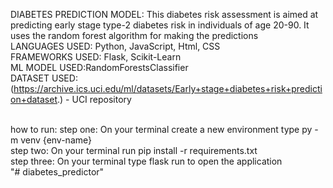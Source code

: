 DIABETES PREDICTION MODEL: This diabetes risk assessment is aimed at predicting early stage type-2 diabetes risk in individuals of age 20-90. It uses the random forest algorithm for making the predictions
<br>
LANGUAGES USED: Python, JavaScript, Html, CSS
<br>
FRAMEWORKS USED: Flask, Scikit-Learn
<br>
ML MODEL USED:RandomForestsClassifier
<br>
DATASET USED:(https://archive.ics.uci.edu/ml/datasets/Early+stage+diabetes+risk+prediction+dataset.) - UCI repository

<br>
how to run:
step one: On your terminal create a new environment type py -m venv {env-name}
<br>
step two: On your terminal run pip install -r requirements.txt
<br>
step three: On your terminal type flask run to open the application
<br>
"# diabetes_predictor" 
